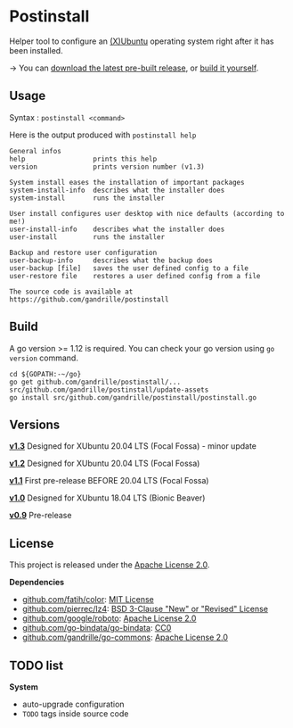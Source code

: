 # Postinstall

Helper tool to configure an [(X)Ubuntu](https://xubuntu.org/) operating system right after it has been installed.

→ You can [download the latest pre-built release](https://github.com/gandrille/postinstall/releases/latest), or [build it yourself](#build).


## Usage

Syntax : `postinstall <command>`

Here is the output produced with `postinstall help` 

```
General infos
help                 prints this help
version              prints version number (v1.3)

System install eases the installation of important packages
system-install-info  describes what the installer does
system-install       runs the installer

User install configures user desktop with nice defaults (according to me!)
user-install-info    describes what the installer does
user-install         runs the installer

Backup and restore user configuration
user-backup-info     describes what the backup does
user-backup [file]   saves the user defined config to a file
user-restore file    restores a user defined config from a file

The source code is available at https://github.com/gandrille/postinstall
```


## Build

A go version >= 1.12 is required. You can check your go version using `go version` command.

```
cd ${GOPATH:-~/go}
go get github.com/gandrille/postinstall/...
src/github.com/gandrille/postinstall/update-assets
go install src/github.com/gandrille/postinstall/postinstall.go 
```


## Versions

**[v1.3](../../releases/tag/v1.3)** Designed for XUbuntu 20.04 LTS (Focal Fossa) - minor update

**[v1.2](../../releases/tag/v1.2)** Designed for XUbuntu 20.04 LTS (Focal Fossa)

**[v1.1](../../releases/tag/v1.1)** First pre-release BEFORE 20.04 LTS (Focal Fossa)

**[v1.0](../../releases/tag/v1.0)** Designed for XUbuntu 18.04 LTS (Bionic Beaver)

**[v0.9](../../releases/tag/v0.9)** Pre-release


## License

This project is released under the
[Apache License 2.0](https://www.apache.org/licenses/LICENSE-2.0.html).


**Dependencies**
* [github.com/fatih/color](https://github.com/fatih/color/): [MIT License](https://github.com/fatih/color/blob/master/LICENSE.md)
* [github.com/pierrec/lz4](https://github.com/pierrec/lz4): [BSD 3-Clause "New" or "Revised" License](https://github.com/pierrec/lz4/blob/master/LICENSE)
* [github.com/google/roboto](https://github.com/google/roboto): [Apache License 2.0](https://github.com/google/roboto/blob/master/LICENSE)
* [github.com/go-bindata/go-bindata](https://github.com/go-bindata/go-bindata/): [CC0](https://github.com/go-bindata/go-bindata/blob/master/LICENSE)
* [github.com/gandrille/go-commons](https://github.com/gandrille/go-commons): [Apache License 2.0](https://github.com/gandrille/go-commons/blob/master/LICENSE.txt)


## TODO list

**System**
* auto-upgrade configuration
* `TODO` tags inside source code

